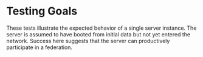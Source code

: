 Testing Goals
=============

These tests illustrate the expected behavior of a single server instance.
The server is assumed to have booted from initial data but not yet entered the network.
Success here suggests that the server can productively participate in a federation.
